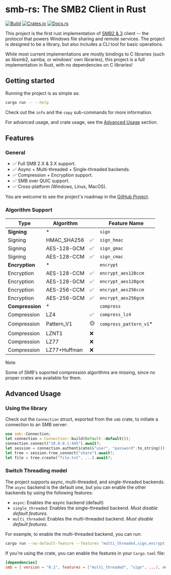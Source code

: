 # smb-rs: The SMB2 Client in Rust

[![Build](https://github.com/AvivNaaman/smb-rs/actions/workflows/build.yml/badge.svg)](https://github.com/AvivNaaman/smb-rs/actions/workflows/build.yml)
[![Crates.io](https://img.shields.io/crates/v/smb)](https://crates.io/crates/smb)
[![Docs.rs](https://docs.rs/smb/badge.svg)](https://docs.rs/smb)

This project is the first rust implementation of [SMB2 & 3](https://learn.microsoft.com/en-us/openspecs/windows_protocols/ms-smb2/5606ad47-5ee0-437a-817e-70c366052962) client -- the protocol that powers Windows file sharing and remote services. The project is designed to be a library, but also includes a CLI tool for basic operations.

While most current implementations are mostly bindings to C libraries (such as libsmb2, samba, or windows' own libraries), this project is a full implementation in Rust, with no dependencies on C libraries!

## Getting started
Running the project is as simple as:
```sh
cargo run -- --help
```
Check out the `info` and the `copy` sub-commands for more information.

For advanced usage, and crate usage, see the [Advanced Usage](#advanced-usage) section.
## Features
### General
- ✅ Full SMB 2.X & 3.X support.
- ✅ Async + Multi-threaded + Single-threaded backends.
- ✅ Compression + Encryption support.
- ✅ SMB over QUIC support.
- ✅ Cross-platform (Windows, Linux, MacOS).

You are welcome to see the project's roadmap in the [GitHub Project](https://github.com/users/AvivNaaman/projects/2).

### Algorithm Support
| Type            | Algorithm    |     | Feature Name           |
| --------------- | ------------ | --- | ---------------------- |
| **Signing**     | *            |     | `sign`                 |
| Signing         | HMAC_SHA256  | ✅   | `sign_hmac`            |
| Signing         | AES-128-GCM  | ✅   | `sign_gmac`            |
| Signing         | AES-128-CCM  | ✅   | `sign_cmac`            |
| **Encryption**  | *            |     | `encrypt`              |
| Encryption      | AES-128-CCM  | ✅   | `encrypt_aes128ccm`    |
| Encryption      | AES-128-GCM  | ✅   | `encrypt_aes128gcm`    |
| Encryption      | AES-256-CCM  | ✅   | `encrypt_aes256ccm`    |
| Encryption      | AES-256-GCM  | ✅   | `encrypt_aes256gcm`    |
| **Compression** | *            |     | `compress`             |
| Compression     | LZ4          | ✅   | `compress_lz4`         |
| Compression     | Pattern_V1   | 🟡   | `compress_pattern_v1`* |
| Compression     | LZNT1        | ❌   |                        |
| Compression     | LZ77         | ❌   |                        |
| Compression     | LZ77+Huffman | ❌   |                        |

> [!NOTE] 
> Some of SMB's suported compression algorithms are missing, since no proper crates are available for them.

## Advanced Usage
### Using the library
Check out the `Connection` struct, exported from the `smb` crate, to initiate a connection to an SMB server:
```rust
use smb::Connection;
let connection = Connection::build(Default::default());
connection.connect("10.0.0.1:445").await?;
let session = connection.authenticate(&"user", "password".to_string()).await?;
let tree = session.tree_connect("share").await?;
let file = tree.create("file.txt", ...).await?;
```

### Switch Threading model
The project supports async, multi-threaded, and single-threaded backends. The `async` backend is the default one, but you can enable the other backends by using the following features:
- `async`: Enables the async backend (default)
- `single_threaded`: Enables the single-threaded backend. *Must disable default features.*
- `multi_threaded`: Enables the multi-threaded backend. *Must disable default features.*

For example, to enable the multi-threaded backend, you can run:
```sh
cargo run --no-default-feature --features "multi_threaded,sign,encrypt,compress" -- --help
```
If you're using the crate, you can enable the features in your `Cargo.toml` file:
```toml
[dependencies]
smb = { version = "0.1", features = ["multi_threaded", "sign", ...], no-default-features = true }
```